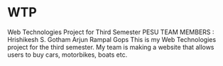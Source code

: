 # WTP
Web Technologies Project for Third Semester PESU
TEAM MEMBERS : Hrishikesh S.
               Gotham
               Arjun Rampal
               Gops
This is my Web Technologies project for the third semester.
My team is making a website that allows users to buy cars, motorbikes, boats etc.
